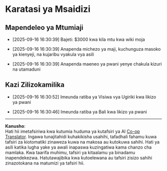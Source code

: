 <!--
CO_OP_TRANSLATOR_METADATA:
{
  "original_hash": "9e2a4a04b4686b008a7e06f916884e58",
  "translation_date": "2025-09-18T16:30:40+00:00",
  "source_file": "12-context-engineering/code_samples/vacation_agent_scratchpad.md",
  "language_code": "sw"
}
-->
# Karatasi ya Msaidizi

## Mapendeleo ya Mtumiaji

- [2025-09-16 16:30:39] Bajeti: $3000 kwa kila mtu kwa wiki moja

- [2025-09-16 16:30:39] Anapenda michezo ya maji, kuchunguza masoko ya kienyeji, na kujaribu vyakula vya asili

- [2025-09-16 16:30:39] Anapenda maeneo ya pwani yenye chakula kizuri na utamaduni

## Kazi Zilizokamilika

- [2025-09-16 16:30:52] Imeunda ratiba ya Visiwa vya Ugiriki kwa likizo ya pwani

- [2025-09-16 16:30:46] Imeunda ratiba ya Bali kwa likizo ya pwani

---

**Kanusho**:  
Hati hii imetafsiriwa kwa kutumia huduma ya kutafsiri ya AI [Co-op Translator](https://github.com/Azure/co-op-translator). Ingawa tunajitahidi kuhakikisha usahihi, tafadhali fahamu kuwa tafsiri za kiotomatiki zinaweza kuwa na makosa au kutokuwa sahihi. Hati ya asili katika lugha yake ya awali inapaswa kuzingatiwa kama chanzo cha mamlaka. Kwa taarifa muhimu, tafsiri ya kitaalamu ya binadamu inapendekezwa. Hatutawajibika kwa kutoelewana au tafsiri zisizo sahihi zinazotokana na matumizi ya tafsiri hii.